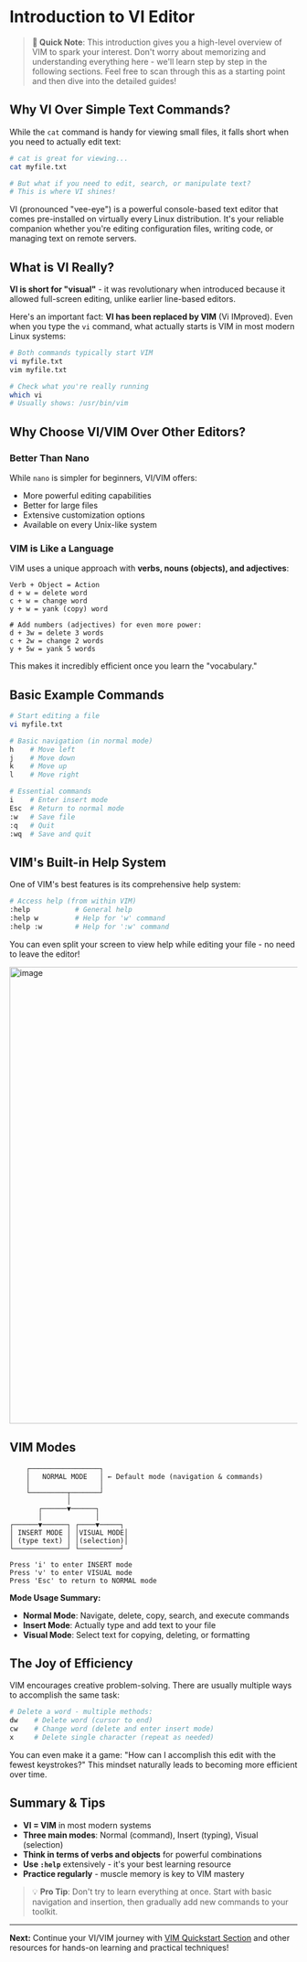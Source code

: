 # Introduction to VI Editor

> **📖 Quick Note**: This introduction gives you a high-level overview of VIM to spark your interest. Don't worry about memorizing and understanding everything here - we'll learn step by step in the following sections. Feel free to scan through this as a starting point and then dive into the detailed guides!

## Why VI Over Simple Text Commands?

While the `cat` command is handy for viewing small files, it falls short when you need to actually edit text:

```bash
# cat is great for viewing...
cat myfile.txt

# But what if you need to edit, search, or manipulate text?
# This is where VI shines!
```

VI (pronounced "vee-eye") is a powerful console-based text editor that comes pre-installed on virtually every Linux distribution. It's your reliable companion whether you're editing configuration files, writing code, or managing text on remote servers.

## What is VI Really?

**VI is short for "visual"** - it was revolutionary when introduced because it allowed full-screen editing, unlike earlier line-based editors.

Here's an important fact: **VI has been replaced by VIM** (Vi IMproved). Even when you type the `vi` command, what actually starts is VIM in most modern Linux systems:

```bash
# Both commands typically start VIM
vi myfile.txt
vim myfile.txt

# Check what you're really running
which vi
# Usually shows: /usr/bin/vim
```

## Why Choose VI/VIM Over Other Editors?

### Better Than Nano
While `nano` is simpler for beginners, VI/VIM offers:
- More powerful editing capabilities
- Better for large files
- Extensive customization options
- Available on every Unix-like system

### VIM is Like a Language
VIM uses a unique approach with **verbs, nouns (objects), and adjectives**:

```
Verb + Object = Action
d + w = delete word
c + w = change word  
y + w = yank (copy) word

# Add numbers (adjectives) for even more power:
d + 3w = delete 3 words
c + 2w = change 2 words
y + 5w = yank 5 words
```

This makes it incredibly efficient once you learn the "vocabulary."

## Basic Example Commands

```bash
# Start editing a file
vi myfile.txt

# Basic navigation (in normal mode)
h    # Move left
j    # Move down  
k    # Move up
l    # Move right

# Essential commands
i    # Enter insert mode
Esc  # Return to normal mode
:w   # Save file
:q   # Quit
:wq  # Save and quit
```

## VIM's Built-in Help System

One of VIM's best features is its comprehensive help system:

```bash
# Access help (from within VIM)
:help           # General help
:help w         # Help for 'w' command
:help :w        # Help for ':w' command
```


You can even split your screen to view help while editing your file - no need to leave the editor!

<img width="1090" height="799" alt="image" src="https://github.com/user-attachments/assets/26c8f0d9-1422-41e2-908d-34504be73215" />

## VIM Modes

```
    ┌─────────────────┐
    │   NORMAL MODE   │ ← Default mode (navigation & commands)
    │                 │
    └─────────┬───────┘
              │
       ┌──────▼──────┐
       │             │
┌──────▼──────┐ ┌────▼─────┐
│ INSERT MODE │ │VISUAL MODE│
│ (type text) │ │(selection)│
└─────────────┘ └──────────┘

Press 'i' to enter INSERT mode
Press 'v' to enter VISUAL mode  
Press 'Esc' to return to NORMAL mode
```
**Mode Usage Summary:**
- **Normal Mode**: Navigate, delete, copy, search, and execute commands
- **Insert Mode**: Actually type and add text to your file
- **Visual Mode**: Select text for copying, deleting, or formatting

## The Joy of Efficiency

VIM encourages creative problem-solving. There are usually multiple ways to accomplish the same task:

```bash
# Delete a word - multiple methods:
dw    # Delete word (cursor to end)
cw    # Change word (delete and enter insert mode)
x     # Delete single character (repeat as needed)
```

You can even make it a game: "How can I accomplish this edit with the fewest keystrokes?" This mindset naturally leads to becoming more efficient over time.

## Summary & Tips

- **VI = VIM** in most modern systems
- **Three main modes**: Normal (command), Insert (typing), Visual (selection)
- **Think in terms of verbs and objects** for powerful combinations
- **Use `:help`** extensively - it's your best learning resource
- **Practice regularly** - muscle memory is key to VIM mastery

> 💡 **Pro Tip**: Don't try to learn everything at once. Start with basic navigation and insertion, then gradually add new commands to your toolkit.

---

**Next:** Continue your VI/VIM journey with [VIM Quickstart Section](./Vim%20Quickstart.md) and other resources for hands-on learning and practical techniques!
